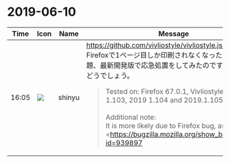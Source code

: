 # 2019-06-10

|Time|Icon|Name|Message|
|---|---|---|---|
|16:05|![](https://avatars.slack-edge.com/2018-04-27/354445776386_e258f5ed5ba887b08668_72.jpg)|shinyu|<https://github.com/vivliostyle/vivliostyle.js/issues/525><br>Firefoxで1ページ目しか印刷されなくなったという問題、最新開発版で応急処置をしてみたのですが、これでどうでしょう。<br><blockquote>Tested on: Firefox 67.0.1, Vivliostyle 2019 1.103, 2019 1.104 and 2019.1.105<br><br>Additional note:  <br>It is more likely due to Firefox bug, as <https://bugzilla.mozilla.org/show_bug.cgi?id=939897|Firefox has reportedly has issue in printing multi pages with flex elements> and older Vivliostyle was unable to print page counter (which had flex element), which presumably comes from the same root. It seems changes made between 2019 1.102 and 2019 1.103 added some element that glitches Firefox.<br><br>My current workaround is to use ver. 2019 1.102 and add page number by other PDF editor. If there's any other workarounds that I can use newer version of Vivliostyle, I'd like to know.</blockquote>|
